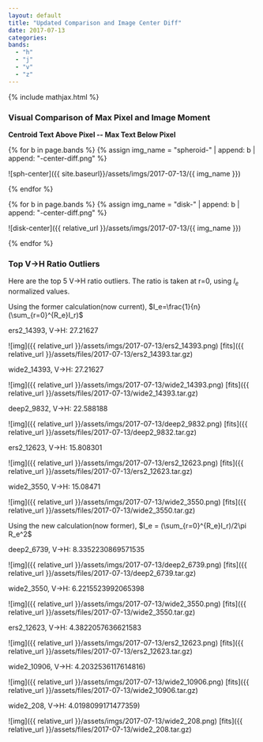 ```yaml
---
layout: default
title: "Updated Comparison and Image Center Diff"
date: 2017-07-13
categories:
bands:
  - "h"
  - "j"
  - "v"
  - "z"
---
```


{% include mathjax.html  %}

### Visual Comparison of Max Pixel and Image Moment

**Centroid Text Above Pixel -- Max Text Below Pixel**

{% for b in page.bands %}
	{% assign img_name = "spheroid-" | append: b | append: "-center-diff.png" %}

![sph-center]({{ site.baseurl}}/assets/imgs/2017-07-13/{{ img_name }})

{% endfor %}

{% for b in page.bands %}
	{% assign img_name = "disk-" | append: b | append: "-center-diff.png" %}

![disk-center]({{ relative_url }}/assets/imgs/2017-07-13/{{ img_name }})

{% endfor %}

### Top V→H Ratio Outliers 

Here are the top 5 V→H ratio outliers. The ratio is taken at r=0, using $I_e$ normalized values.

Using the former calculation(now current), $I_e=\frac{1}{n}(\sum_{r=0}^{R_e}I_r)$

ers2_14393, V→H: 27.21627

![img]({{ relative_url }}/assets/imgs/2017-07-13/ers2_14393.png)
[fits]({{ relative_url }}/assets/files/2017-07-13/ers2_14393.tar.gz)

wide2_14393, V→H: 27.21627

![img]({{ relative_url }}/assets/imgs/2017-07-13/wide2_14393.png)
[fits]({{ relative_url }}/assets/files/2017-07-13/wide2_14393.tar.gz)

deep2_9832, V→H: 22.588188

![img]({{ relative_url }}/assets/imgs/2017-07-13/deep2_9832.png)
[fits]({{ relative_url }}/assets/files/2017-07-13/deep2_9832.tar.gz)

ers2_12623, V→H: 15.808301

![img]({{ relative_url }}/assets/imgs/2017-07-13/ers2_12623.png)
[fits]({{ relative_url }}/assets/files/2017-07-13/ers2_12623.tar.gz)

wide2_3550, V→H: 15.08471

![img]({{ relative_url }}/assets/imgs/2017-07-13/wide2_3550.png)
[fits]({{ relative_url }}/assets/files/2017-07-13/wide2_3550.tar.gz)


Using the new calculation(now former), $I_e = (\sum_{r=0}^{R_e}I_r)/2\pi R_e^2$

deep2_6739, V→H: 8.3352230869571535

![img]({{ relative_url }}/assets/imgs/2017-07-13/deep2_6739.png)
[fits]({{ relative_url }}/assets/files/2017-07-13/deep2_6739.tar.gz)

wide2_3550, V→H: 6.2215523992065398

![img]({{ relative_url }}/assets/imgs/2017-07-13/wide2_3550.png)
[fits]({{ relative_url }}/assets/files/2017-07-13/wide2_3550.tar.gz)

ers2_12623, V→H: 4.3822057636621583

![img]({{ relative_url }}/assets/imgs/2017-07-13/ers2_12623.png)
[fits]({{ relative_url }}/assets/files/2017-07-13/ers2_12623.tar.gz)

wide2_10906, V→H: 4.2032536117614816) 

![img]({{ relative_url }}/assets/imgs/2017-07-13/wide2_10906.png)
[fits]({{ relative_url }}/assets/files/2017-07-13/wide2_10906.tar.gz)

wide2_208, V→H:  4.0198099171477359)

![img]({{ relative_url }}/assets/imgs/2017-07-13/wide2_208.png)
[fits]({{ relative_url }}/assets/files/2017-07-13/wide2_208.tar.gz)